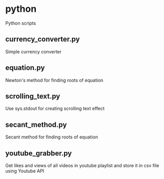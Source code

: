 # python
Python scripts

## currency_converter.py
Simple currency converter

## equation.py
Newton's method for finding roots of equation

## scrolling_text.py
Use sys.stdout for creating scrolling text effect

## secant_method.py
Secant method for finding roots of equation

## youtube_grabber.py
Get likes and views of all videos in youtube playlist and store it in csv file using Youtube API